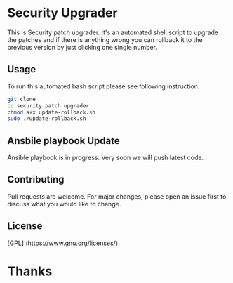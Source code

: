 # Security Upgrader
This is Security patch upgrader. It's an automated shell script to upgrade the patches and if there is anything wrong you can rollback it to the previous version by just clicking one single number.

## Usage
To run this automated bash script please see following instruction.

```bash
git clone 
cd security patch upgrader
chmod a+x update-rollback.sh
sudo ./update-rollback.sh
```

## Ansbile playbook Update
Ansible playbook is in progress. Very soon we will push latest code.

## Contributing
Pull requests are welcome. For major changes, please open an issue first to discuss what you would like to change.

## License
[GPL] (https://www.gnu.org/licenses/)


# Thanks